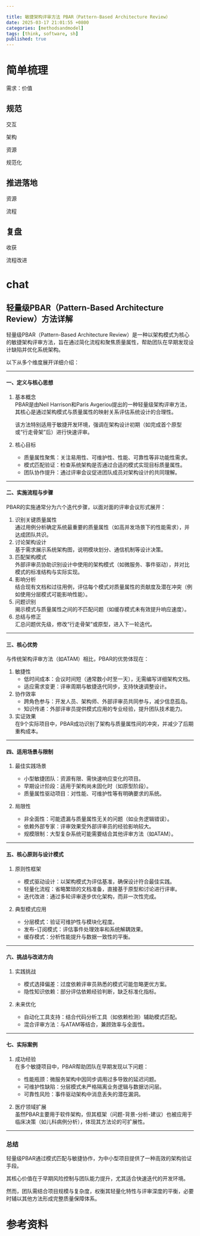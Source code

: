 ```yaml
---

title: 敏捷架构评审方法 PBAR（Pattern-Based Architecture Review）
date: 2025-03-17 21:01:55 +0800
categories: [methodsandmodel]
tags: [think, software, sh]
published: true
---
```



# 简单梳理

需求：价值

## 规范

交互

架构

资源

规范化

## 推进落地

资源

流程

## 复盘

收获

流程改进



# chat

## 轻量级PBAR（Pattern-Based Architecture Review）方法详解

轻量级PBAR（Pattern-Based Architecture Review）是一种以架构模式为核心的敏捷架构评审方法，旨在通过简化流程和聚焦质量属性，帮助团队在早期发现设计缺陷并优化系统架构。

以下从多个维度展开详细介绍：

---

#### 一、定义与核心思想
1. 基本概念  
   PBAR是由Neil Harrison和Paris Avgeriou提出的一种轻量级架构评审方法，其核心是通过架构模式与质量属性的映射关系评估系统设计的合理性。
   
   该方法特别适用于敏捷开发环境，强调在架构设计初期（如完成首个原型或“行走骨架”后）进行快速评审。

2. 核心目标  
   - 质量属性聚焦：关注易用性、可维护性、性能、可靠性等非功能性需求。  
   - 模式匹配验证：检查系统架构是否通过合适的模式实现目标质量属性。  
   - 团队协作提升：通过评审会议促进团队成员对架构设计的共同理解。

---

#### 二、实施流程与步骤
PBAR的实施通常分为六个迭代步骤，以面对面的评审会议形式展开：
1. 识别关键质量属性  
   通过用例分析确定系统最重要的质量属性（如高并发场景下的性能需求），并达成团队共识。
2. 讨论架构设计  
   基于需求展示系统架构图，说明模块划分、通信机制等设计决策。
3. 匹配架构模式  
   外部评审员协助识别设计中使用的架构模式（如微服务、事件驱动），并对比模式的标准结构与实际实现。
4. 影响分析  
   结合现有文档和过往用例，评估每个模式对质量属性的贡献度及潜在冲突（例如使用分层模式可能影响性能）。
5. 问题识别  
   揭示模式与质量属性之间的不匹配问题（如缓存模式未有效提升响应速度）。
6. 总结与修正  
   汇总问题优先级，修改“行走骨架”或原型，进入下一轮迭代。

---

#### 三、核心优势
与传统架构评审方法（如ATAM）相比，PBAR的优势体现在：
1. 敏捷性  
   - 低时间成本：会议时间短（通常数小时至一天），无需编写详细架构文档。  
   - 适应需求变更：评审周期与敏捷迭代同步，支持快速调整设计。
2. 协作效率  
   - 跨角色参与：开发人员、架构师、外部评审员共同参与，减少信息孤岛。  
   - 知识传递：外部评审员提供模式应用的专业经验，提升团队技术能力。
3. 实证效果  
   在9个实际项目中，PBAR成功识别了架构与质量属性间的冲突，并减少了后期重构成本。

---

#### 四、适用场景与限制
1. 最佳实践场景  
   - 小型敏捷团队：资源有限、需快速响应变化的项目。  
   - 早期设计阶段：适用于架构尚未固化时（如原型阶段）。  
   - 质量属性驱动项目：对性能、可维护性等有明确要求的系统。

2. 局限性  
   - 非全面性：可能遗漏与质量属性无关的问题（如业务逻辑错误）。  
   - 依赖外部专家：评审效果受外部评审员的经验影响较大。  
   - 规模限制：大型复杂系统可能需要结合其他评审方法（如ATAM）。

---

#### 五、核心原则与设计模式
1. 原则性框架  
   - 模式驱动设计：以架构模式为评估基准，确保设计符合最佳实践。  
   - 轻量化流程：省略繁琐的文档准备，直接基于原型和讨论进行评审。  
   - 迭代改进：通过多轮评审逐步优化架构，而非一次性完成。

2. 典型模式应用  
   - 分层模式：验证可维护性与模块化程度。  
   - 发布-订阅模式：评估事件处理效率和系统解耦效果。  
   - 缓存模式：分析性能提升与数据一致性的平衡。

---

#### 六、挑战与改进方向
1. 实践挑战  
   - 模式选择偏差：过度依赖评审员熟悉的模式可能忽略更优方案。  
   - 隐性知识依赖：部分评估依赖经验判断，缺乏标准化指标。

2. 未来优化  
   - 自动化工具支持：结合代码分析工具（如依赖检测）辅助模式匹配。  
   - 混合评审方法：与ATAM等结合，兼顾效率与全面性。

---

#### 七、实际案例
1. 成功经验  
   在多个敏捷项目中，PBAR帮助团队在早期发现以下问题：  
   - 性能瓶颈：微服务架构中因同步调用过多导致的延迟问题。  
   - 可维护性缺陷：分层模式未严格隔离业务逻辑与数据访问层。  
   - 可靠性风险：事件驱动架构中消息丢失的潜在漏洞。

2. 医疗领域扩展  
   虽然PBAR主要用于软件架构，但其框架（问题-背景-分析-建议）也被应用于临床决策（如儿科病例分析），体现其方法论的可扩展性。

---

### 总结

轻量级PBAR通过模式匹配与敏捷协作，为中小型项目提供了一种高效的架构验证手段。

其核心价值在于早期风险控制与团队能力提升，尤其适合快速迭代的开发环境。

然而，团队需结合项目规模与复杂度，权衡其轻量化特性与评审深度的平衡，必要时辅以其他方法形成完整质量保障体系。

# 参考资料


